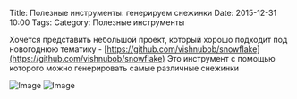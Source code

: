 Title: Полезные инструменты: генерируем снежинки
Date: 2015-12-31 10:00
Tags:
Category: Полезные инструменты

Хочется представить небольшой проект, который хорошо подходит под новогоднюю тематику - [https://github.com/vishnubob/snowflake](https://github.com/vishnubob/snowflake)
Это инструмент с помощью которого можно генерировать самые различные снежинки

![Image](https://raw.githubusercontent.com/vishnubob/snowflake/master/media/example.png)
![Image](https://raw.githubusercontent.com/vishnubob/snowflake/master/media/collage_medium.jpg)

